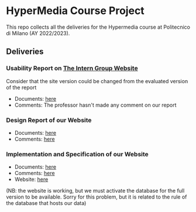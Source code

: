 # HyperMedia Course Project

This repo collects all the deliveries for the Hypermedia course at Politecnico di Milano (AY 2022/2023).

## Deliveries

### Usability Report on [The Intern Group Website](https://www.theinterngroup.com/) 
Consider that the site version could be changed from the evaluated version of the report

- Documents: [here](https://stefanofossati.github.io/hypermedia-website/documents/usabilty_report_intern_group_website/DiMarco%2CFossati%2CMaffi%2CRomanini-USABILITY_Report-10-07-2023.pdf)
- Comments: The professor hasn't made any comment on our report

### Design Report of our Website
- Documents: [here](https://stefanofossati.github.io/hypermedia-website/documents/design_report/DiMarco%2CFossati%2CMaffi%2CRomanini-DESIGN_Report-10-07-2023.pdf)
- Comments: [here](https://github.com/stefanofossati/hypermedia-website/blob/docs/documents/design_report/Readme.md)

### Implementation and Specification of our Website
- Documents: [here](https://stefanofossati.github.io/hypermedia-website/documents/implementation_specification/Website_Project-HyperTugo-10-07-2023.pdf)
- Comments: [here](https://github.com/stefanofossati/hypermedia-website/blob/docs/documents/implementation_specification/Readme.md)
- Website: [here](https://hypermedia-website.vercel.app/)

(NB: the website is working, but we must activate the database for the full version to be available. Sorry for this problem, but it is related to the rule of the database that hosts our data)
